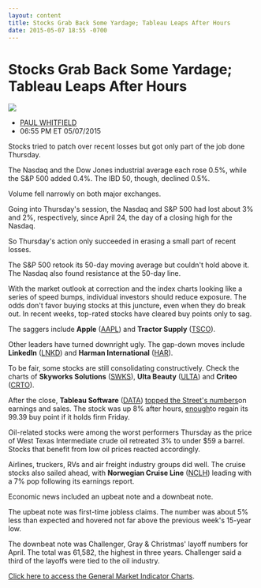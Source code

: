 ```yaml
---
layout: content
title: Stocks Grab Back Some Yardage; Tableau Leaps After Hours
date: 2015-05-07 18:55 -0700
---
```



Stocks Grab Back Some Yardage; Tableau Leaps After Hours
=========================================================


![](https://www.investors.com/wp-content/uploads/ibd-migrated-images/MPv_150508_635666101848528330.png)

* [PAUL WHITFIELD](https://www.investors.com/author/whitfieldp/ "Posts by PAUL WHITFIELD")
* 06:55 PM ET 05/07/2015




Stocks tried to patch over recent losses but got only part of the job done Thursday.

  

The Nasdaq and the Dow Jones industrial average each rose 0.5%, while the S&P 500 added 0.4%. The IBD 50, though, declined 0.5%.

  

Volume fell narrowly on both major exchanges.

  

Going into Thursday's session, the Nasdaq and S&P 500 had lost about 3% and 2%, respectively, since April 24, the day of a closing high for the Nasdaq.

  

So Thursday's action only succeeded in erasing a small part of recent losses.

  

The S&P 500 retook its 50-day moving average but couldn't hold above it. The Nasdaq also found resistance at the 50-day line.

  

With the market outlook at correction and the index charts looking like a series of speed bumps, individual investors should reduce exposure. The odds don't favor buying stocks at this juncture, even when they do break out. In recent weeks, top-rated stocks have cleared buy points only to sag.

  

The saggers include **Apple** ([AAPL](https://research.investors.com/quote.aspx?symbol=AAPL)) and **Tractor Supply** ([TSCO](https://research.investors.com/quote.aspx?symbol=TSCO)).

  

Other leaders have turned downright ugly. The gap-down moves include **LinkedIn** ([LNKD](https://research.investors.com/quote.aspx?symbol=LNKD)) and **Harman International** ([HAR](https://research.investors.com/quote.aspx?symbol=HAR)).

  

To be fair, some stocks are still consolidating constructively. Check the charts of **Skyworks Solutions** ([SWKS](https://research.investors.com/quote.aspx?symbol=SWKS)), **Ulta Beauty** ([ULTA](https://research.investors.com/quote.aspx?symbol=ULTA)) and **Criteo** ([CRTO](https://research.investors.com/quote.aspx?symbol=CRTO)).

  

After the close, **Tableau Software** ([DATA](https://research.investors.com/quote.aspx?symbol=DATA)) [topped the Street's numbers](http://news.investors.com/technology/050715-751534-tableau-data-analytics-business-continues-to-grow.htm)on earnings and sales. The stock was up 8% after hours, [enough](http://news.investors.com/investing-ipo-analysis/050615-751344-stocks-worth-buying.htm)to regain its 99.39 buy point if it holds firm Friday.

  

Oil-related stocks were among the worst performers Thursday as the price of West Texas Intermediate crude oil retreated 3% to under $59 a barrel. Stocks that benefit from low oil prices reacted accordingly.

  

Airlines, truckers, RVs and air freight industry groups did well. The cruise stocks also sailed ahead, with **Norwegian Cruise Line** ([NCLH](https://research.investors.com/quote.aspx?symbol=NCLH)) leading with a 7% pop following its earnings report.

  

Economic news included an upbeat note and a downbeat note.

  

The upbeat note was first-time jobless claims. The number was about 5% less than expected and hovered not far above the previous week's 15-year low.

  

The downbeat note was Challenger, Gray & Christmas' layoff numbers for April. The total was 61,582, the highest in three years. Challenger said a third of the layoffs were tied to the oil industry.


[Click here to access the General Market Indicator Charts](https://www.investors.com/pdf/GMI_050815.pdf).




